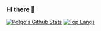 ### Hi there 👋
[![Polgo's Github Stats](https://github-readme-stats.vercel.app/api?username=dinogomez)](https://github.com/anuraghazra/github-readme-stats)
[![Top Langs](https://github-readme-stats.vercel.app/api/top-langs/?username=dinogomez&layout=compact)](https://github.com/anuraghazra/github-readme-stats)

<!--
**dinogomez/dinogomez** is a ✨ _special_ ✨ repository because its `README.md` (this file) appears on your GitHub profile.

Here are some ideas to get you started:

- 🔭 I’m currently working on ...
- 🌱 I’m currently learning ...
- 👯 I’m looking to collaborate on ...
- 🤔 I’m looking for help with ...
- 💬 Ask me about ...
- 📫 How to reach me: ...
- 😄 Pronouns: ...
- ⚡ Fun fact: ...
-->
